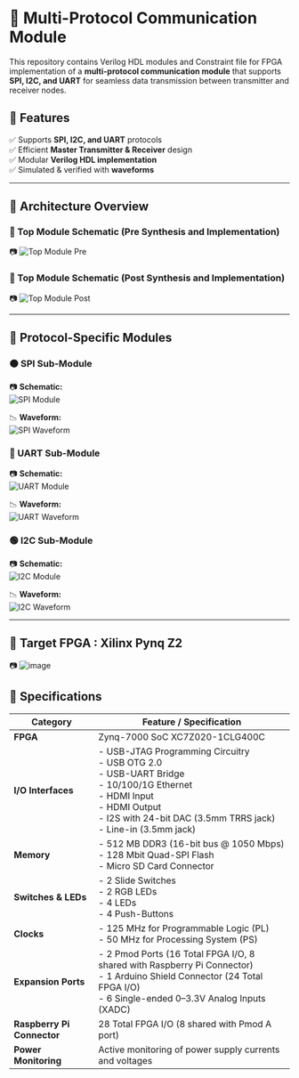 # 🚀 Multi-Protocol Communication Module  

This repository contains Verilog HDL modules and Constraint file for FPGA implementation of a **multi-protocol communication module** that supports **SPI, I2C, and UART** for seamless data transmission between transmitter and receiver nodes.  

## 📌 Features  
✅ Supports **SPI, I2C, and UART** protocols  
✅ Efficient **Master Transmitter & Receiver** design  
✅ Modular **Verilog HDL implementation**  
✅ Simulated & verified with **waveforms**  

---

## 📜 Architecture Overview  

### 🔷 Top Module Schematic (Pre Synthesis and Implementation)  
📷 ![Top Module Pre](https://github.com/user-attachments/assets/80e1feda-105c-48ca-b6c0-18d3519ead0d)
  
### 🔷 Top Module Schematic (Post Synthesis and Implementation)
📷 ![Top Module Post](https://github.com/user-attachments/assets/91bfc3d1-c89a-42aa-b852-7db6c061cc8c)

---

## 🔗 Protocol-Specific Modules  

### 🟠 SPI Sub-Module  
📷 **Schematic:**  
![SPI Module](https://github.com/user-attachments/assets/b795d015-db60-4032-bb67-8a0133f3c180)

📉 **Waveform:**  
![SPI Waveform](https://github.com/user-attachments/assets/4951bfaa-4919-4f0d-b7ac-8f4c76f9c13b)  

### 🔵 UART Sub-Module  
📷 **Schematic:**  
![UART Module](https://github.com/user-attachments/assets/ccb0d768-219c-413c-9f7a-214ce1879051)

📉 **Waveform:**  
![UART Waveform](https://github.com/user-attachments/assets/a533fa12-e802-47bc-9758-3e7d51735dad)  

### 🟢 I2C Sub-Module  
📷 **Schematic:**  
![I2C Module](https://github.com/user-attachments/assets/3d2d4210-653b-4185-a03d-dd4c8459fb82)

📉 **Waveform:**  
![I2C Waveform](https://github.com/user-attachments/assets/bdc82d01-b63d-4bdd-8e29-df1909d07604)

---

## 🔗 Target FPGA : Xilinx Pynq Z2
📷 ![image](https://github.com/user-attachments/assets/70da1324-9546-4a4d-b864-ac69601ba983)
## 📜 Specifications

| Category         | Feature / Specification                                                                 |
|------------------|------------------------------------------------------------------------------------------|
| **FPGA**         | Zynq-7000 SoC XC7Z020-1CLG400C                                                           |
| **I/O Interfaces** | - USB-JTAG Programming Circuitry  <br> - USB OTG 2.0  <br> - USB-UART Bridge <br> - 10/100/1G Ethernet <br> - HDMI Input <br> - HDMI Output <br> - I2S with 24-bit DAC (3.5mm TRRS jack) <br> - Line-in (3.5mm jack) |
| **Memory**       | - 512 MB DDR3 (16-bit bus @ 1050 Mbps) <br> - 128 Mbit Quad-SPI Flash <br> - Micro SD Card Connector |
| **Switches & LEDs** | - 2 Slide Switches <br> - 2 RGB LEDs <br> - 4 LEDs <br> - 4 Push-Buttons              |
| **Clocks**       | - 125 MHz for Programmable Logic (PL) <br> - 50 MHz for Processing System (PS)          |
| **Expansion Ports** | - 2 Pmod Ports (16 Total FPGA I/O, 8 shared with Raspberry Pi Connector) <br> - 1 Arduino Shield Connector (24 Total FPGA I/O) <br> - 6 Single-ended 0–3.3V Analog Inputs (XADC) |
| **Raspberry Pi Connector** | 28 Total FPGA I/O (8 shared with Pmod A port)                                 |
| **Power Monitoring** | Active monitoring of power supply currents and voltages                              |

